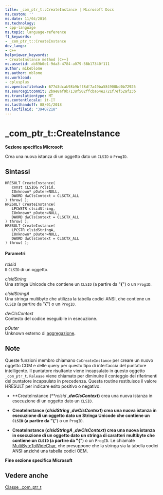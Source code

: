 ```yaml
---
title: _com_ptr_t::CreateInstance | Microsoft Docs
ms.custom: ''
ms.date: 11/04/2016
ms.technology:
- cpp-language
ms.topic: language-reference
f1_keywords:
- _com_ptr_t::CreateInstance
dev_langs:
- C++
helpviewer_keywords:
- CreateInstance method [C++]
ms.assetid: ab89b0e1-9da3-4784-a079-58b17340f111
author: mikeblome
ms.author: mblome
ms.workload:
- cplusplus
ms.openlocfilehash: 677d3dcab98b9bff8df7a49ba584900bd0b72925
ms.sourcegitcommit: 2b9e8af9b7138f502ffcba64e2721f7ef52af23b
ms.translationtype: MT
ms.contentlocale: it-IT
ms.lasthandoff: 08/01/2018
ms.locfileid: "39407218"
---
```

# <a name="comptrtcreateinstance"></a>_com_ptr_t::CreateInstance
**Sezione specifica Microsoft**  
  
 Crea una nuova istanza di un oggetto dato un `CLSID` o `ProgID`.  
  
## <a name="syntax"></a>Sintassi  
  
```  
HRESULT CreateInstance(  
   const CLSID& rclsid,  
   IUnknown* pOuter=NULL,  
   DWORD dwClsContext = CLSCTX_ALL   
) throw( );  
HRESULT CreateInstance(  
   LPCWSTR clsidString,  
   IUnknown* pOuter=NULL,  
   DWORD dwClsContext = CLSCTX_ALL   
) throw( );  
HRESULT CreateInstance(  
   LPCSTR clsidStringA,  
   IUnknown* pOuter=NULL,  
   DWORD dwClsContext = CLSCTX_ALL   
) throw( );  
```  
  
#### <a name="parameters"></a>Parametri  
 *rclsid*  
 Il `CLSID` di un oggetto.  
  
 *clsidString*  
 Una stringa Unicode che contiene un `CLSID` (a partire da "**{**") o un `ProgID`.  
  
 *clsidStringA*  
 Una stringa multibyte che utilizza la tabella codici ANSI, che contiene un `CLSID` (a partire da "**{**") o un `ProgID`.  
  
 *dwClsContext*  
 Contesto del codice eseguibile in esecuzione.  
  
 *pOuter*  
 Unknown esterno di [aggregazione](../atl/aggregation.md).  
  
## <a name="remarks"></a>Note  
 Queste funzioni membro chiamano `CoCreateInstance` per creare un nuovo oggetto COM e delle query per questo tipo di interfaccia del puntatore intelligente. Il puntatore risultante viene incapsulato in questo oggetto `_com_ptr_t`. `Release` viene chiamato per diminuire il conteggio dei riferimenti del puntatore incapsulato in precedenza. Questa routine restituisce il valore HRESULT per indicare esito positivo o negativo.  
  
-   **CreateInstance (***rclsid* **,***dwClsContext***)** crea una nuova istanza in esecuzione di un oggetto dato un `CLSID`.  
  
-   **CreateInstance (***clsidString* **,***dwClsContext***)** crea una nuova istanza in esecuzione di un oggetto dato un Stringa Unicode che contiene un `CLSID` (a partire da "**{**") o un `ProgID`.        
  
-   **CreateInstance (***clsidStringA* **,***dwClsContext***)** crea una nuova istanza in esecuzione di un oggetto dato un stringa di caratteri multibyte che contiene un `CLSID` (a partire da "**{**") o un `ProgID`.       Le chiamate [MultiByteToWideChar](http://msdn.microsoft.com/library/windows/desktop/dd319072), che presuppone che la stringa sia la tabella codici ANSI anziché una tabella codici OEM.  
  
 **Fine sezione specifica Microsoft**  
  
## <a name="see-also"></a>Vedere anche  
 [Classe _com_ptr_t](../cpp/com-ptr-t-class.md)